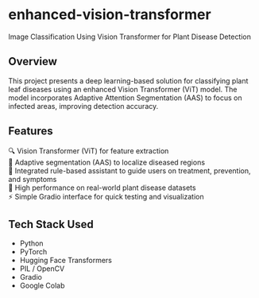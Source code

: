 # enhanced-vision-transformer  
Image Classification Using Vision Transformer for Plant Disease Detection  

## Overview  
This project presents a deep learning-based solution for classifying plant leaf diseases using an enhanced Vision Transformer (ViT) model. The model incorporates Adaptive Attention Segmentation (AAS) to focus on infected areas, improving detection accuracy.

## Features  
🔍 Vision Transformer (ViT) for feature extraction  
🧠 Adaptive segmentation (AAS) to localize diseased regions  
💬 Integrated rule-based assistant to guide users on treatment, prevention, and symptoms  
🌿 High performance on real-world plant disease datasets  
⚡ Simple Gradio interface for quick testing and visualization  

## Tech Stack Used  
- Python  
- PyTorch  
- Hugging Face Transformers  
- PIL / OpenCV  
- Gradio 
- Google Colab  
